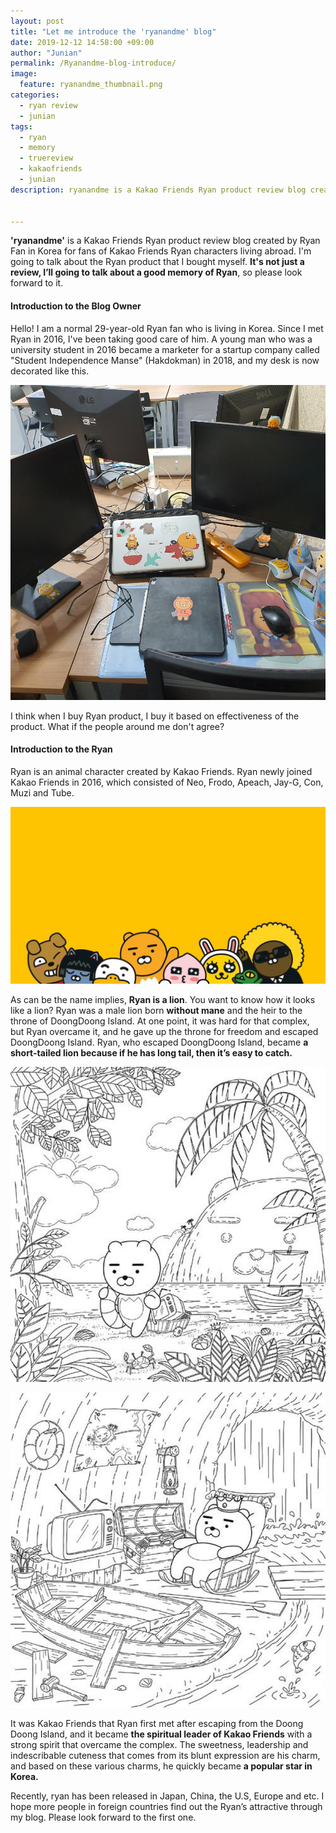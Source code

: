 ```yaml
---
layout: post
title: "Let me introduce the 'ryanandme' blog"
date: 2019-12-12 14:58:00 +09:00
author: "Junian"
permalink: /Ryanandme-blog-introduce/
image:
  feature: ryanandme_thumbnail.png
categories:
  - ryan review
  - junian
tags:
  - ryan
  - memory
  - truereview
  - kakaofriends
  - junian
description: ryanandme is a Kakao Friends Ryan product review blog created by Ryan Fan in Korea for fans of Kakao Friends Ryan characters living abroad. I'm going to talk about the Ryan product that I bought myself. It's not just a review, I’ll going to talk about a good memory of Ryan, so please look forward to it.

 
---
```




**'ryanandme'**  is  a Kakao Friends Ryan product review blog created by Ryan Fan in Korea for fans of Kakao Friends Ryan characters living abroad. I'm going to talk about the Ryan product that I bought myself. **It's not just a review, I’ll going to talk about a good memory of Ryan**, so please look forward to it.

 

#### Introduction to the Blog Owner

Hello! I am a normal 29-year-old Ryan fan who is living in Korea. Since I met Ryan in 2016, I've been taking good care of him. A young man who was a university student in 2016 became a marketer for a startup company called "Student Independence Manse" (Hakdokman) in 2018, and my desk is now decorated like this. 

![ryanfandesk](/img/post/01/juniandesk.jpg)

I think when I buy Ryan product, I buy it based on effectiveness  of the product. What if the people around me don't agree?

 

#### Introduction to the Ryan

Ryan is an animal character created by Kakao Friends. Ryan newly joined Kakao Friends in 2016, which consisted of Neo, Frodo, Apeach, Jay-G, Con, Muzi and Tube. 

![kakaofriends](/img/post/01/kakaofriends.jpg)

As can be the name implies, **Ryan is a lion**. You want to know how it looks like a lion? Ryan was a male lion born **without mane** and the heir to the throne of DoongDoong Island. At one point, it was hard for that complex, but Ryan overcame it, and he gave up the throne for freedom and escaped DoongDoong Island. Ryan, who escaped DoongDoong Island, became **a short-tailed lion because if he has long tail, then it’s easy to catch.**

![escaperyan](/img/post/01/escaperyan.jpg)

![thinkingryan](/img/post/01/thinkingryan.jpg)

 It was Kakao Friends that Ryan first met after escaping from the Doong Doong Island, and it became **the spiritual leader of Kakao Friends** with a strong spirit that overcame the complex. The sweetness, leadership and indescribable cuteness that comes from its blunt expression are his charm, and based on these various charms, he quickly became **a popular star in Korea.**

 Recently, ryan has been released in Japan, China, the U.S, Europe and etc. I hope more people in foreign countries find out the Ryan’s attractive through my blog. Please look forward to the first one.
